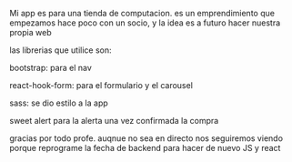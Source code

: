Mi app es para una tienda de computacion. es un emprendimiento que empezamos hace poco con un socio, y la idea es a futuro hacer nuestra propia web

las librerias que utilice son:

bootstrap: para el nav

react-hook-form: para el formulario y el carousel

sass: se dio estilo a la app

sweet alert para la alerta una vez confirmada la compra

gracias por todo profe. auqnue no sea en directo nos seguiremos viendo porque reprograme la fecha de backend para hacer de nuevo JS y react
